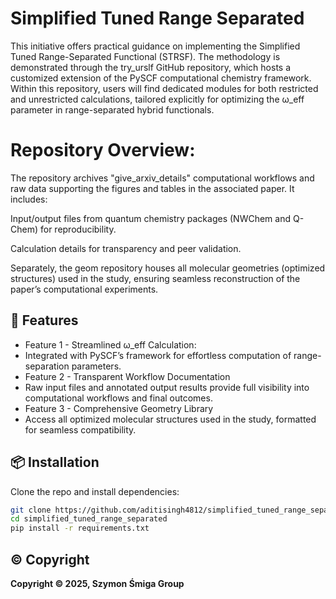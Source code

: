 # Simplified Tuned Range Separated

This initiative offers practical guidance on implementing the Simplified Tuned Range-Separated Functional (STRSF). The methodology is demonstrated through the try_urslf GitHub repository, which hosts a customized extension of the PySCF computational chemistry framework. Within this repository, users will find dedicated modules for both restricted and unrestricted calculations, tailored explicitly for optimizing the ω_eff parameter in range-separated hybrid functionals.

# Repository Overview:
The repository archives "give_arxiv_details"  computational workflows and raw data supporting the figures and tables in the associated paper. It includes:

Input/output files from quantum chemistry packages (NWChem and Q-Chem) for reproducibility.

Calculation details for transparency and peer validation.

Separately, the geom repository houses all molecular geometries (optimized structures) used in the study, ensuring seamless reconstruction of the paper’s computational experiments.


## 🚀 Features

- Feature 1 - Streamlined ω_eff Calculation:
- Integrated with PySCF’s framework for effortless computation of range-separation parameters.
- Feature 2 - Transparent Workflow Documentation
- Raw input files and annotated output results provide full visibility into computational workflows and final outcomes.
- Feature 3 - Comprehensive Geometry Library
- Access all optimized molecular structures used in the study, formatted for seamless compatibility.



## 📦 Installation

Clone the repo and install dependencies:

```bash
git clone https://github.com/aditisingh4812/simplified_tuned_range_separated.git
cd simplified_tuned_range_separated
pip install -r requirements.txt
```


## **©️ Copyright**
**Copyright © 2025, Szymon Śmiga Group**


